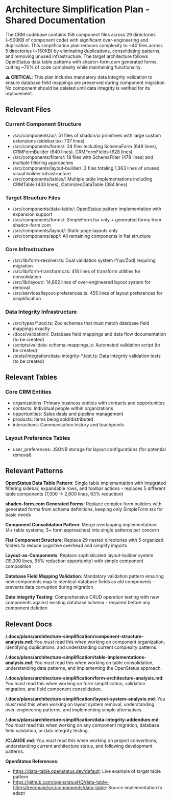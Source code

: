 # Architecture Simplification Plan - Shared Documentation

The CRM codebase contains 158 component files across 29 directories (~500KB of component code) with significant over-engineering and duplication. This simplification plan reduces complexity to ~40 files across 5 directories (~150KB) by eliminating duplications, consolidating patterns, and removing unused infrastructure. The target architecture follows OpenStatus data table patterns with shadcn-form.com generated forms, cutting ~70% of code complexity while maintaining functionality.

**⚠️ CRITICAL**: This plan includes mandatory data integrity validation to ensure database field mappings are preserved during component migration. No component should be deleted until data integrity is verified for its replacement.

## Relevant Files

### Current Component Structure
- /src/components/ui/: 51 files of shadcn/ui primitives with large custom extensions (sidebar.tsx: 737 lines)
- /src/components/forms/: 24 files including SchemaForm (649 lines), CRMFormBuilder (640 lines), CRMFormFields (628 lines)
- /src/components/filters/: 18 files with SchemaFilter (478 lines) and multiple filtering approaches
- /src/components/layout-builder/: 3 files totaling 1,363 lines of unused visual builder infrastructure
- /src/components/tables/: Multiple table implementations including CRMTable (433 lines), OptimizedDataTable (384 lines)

### Target Structure Files
- /src/components/data-table/: OpenStatus pattern implementation with expansion support
- /src/components/forms/: SimpleForm.tsx only + generated forms from shadcn-form.com
- /src/components/layout/: Static page layouts only
- /src/components/app/: All remaining components in flat structure

### Core Infrastructure
- /src/lib/form-resolver.ts: Dual validation system (Yup/Zod) requiring migration
- /src/lib/form-transforms.ts: 418 lines of transform utilities for consolidation
- /src/lib/layout/: 14,862 lines of over-engineered layout system for removal
- /src/services/layout-preferences.ts: 455 lines of layout preferences for simplification

### Data Integrity Infrastructure
- /src/types/*.zod.ts: Zod schemas that must match database field mappings exactly
- /docs/validation/: Database field mappings and data flow documentation (to be created)
- /scripts/validate-schema-mappings.js: Automated validation script (to be created)
- /tests/integration/data-integrity-*.test.ts: Data integrity validation tests (to be created)

## Relevant Tables

### Core CRM Entities
- organizations: Primary business entities with contacts and opportunities
- contacts: Individual people within organizations
- opportunities: Sales deals and pipeline management
- products: Items being sold/distributed
- interactions: Communication history and touchpoints

### Layout Preference Tables
- user_preferences: JSONB storage for layout configurations (for potential removal)

## Relevant Patterns

**OpenStatus Data Table Pattern**: Single table implementation with integrated filtering sidebar, expandable rows, and toolbar actions - replaces 5 different table components (7,000 → 2,600 lines, 63% reduction)

**shadcn-form.com Generated Forms**: Replace complex form builders with generated forms from schema definitions, keeping only SimpleForm.tsx for basic needs

**Component Consolidation Pattern**: Merge overlapping implementations (4+ table systems, 3+ form approaches) into single patterns per concern

**Flat Component Structure**: Replace 29 nested directories with 5 organized folders to reduce cognitive overhead and simplify imports

**Layout-as-Components**: Replace sophisticated layout-builder system (19,300 lines, 95% reduction opportunity) with simple component composition

**Database Field Mapping Validation**: Mandatory validation pattern ensuring new components map to identical database fields as old components - prevents data corruption during migration

**Data Integrity Testing**: Comprehensive CRUD operation testing with new components against existing database schema - required before any component deletion

## Relevant Docs

**/.docs/plans/architecture-simplification/component-structure-analysis.md**: You _must_ read this when working on component organization, identifying duplications, and understanding current complexity patterns.

**/.docs/plans/architecture-simplification/table-implementations-analysis.md**: You _must_ read this when working on table consolidation, understanding data patterns, and implementing the OpenStatus approach.

**/.docs/plans/architecture-simplification/form-architecture-analysis.md**: You _must_ read this when working on form simplification, validation migration, and field component consolidation.

**/.docs/plans/architecture-simplification/layout-system-analysis.md**: You _must_ read this when working on layout system removal, understanding over-engineering patterns, and implementing simple alternatives.

**/.docs/plans/architecture-simplification/data-integrity-addendum.md**: You _must_ read this when working on any component migration, database field validation, or data integrity testing.

**/CLAUDE.md**: You _must_ read this when working on project conventions, understanding current architecture status, and following development patterns.

**OpenStatus References**:
- https://data-table.openstatus.dev/default: Live example of target table pattern
- https://github.com/openstatusHQ/data-table-filters/tree/main/src/components/data-table: Source implementation to adapt